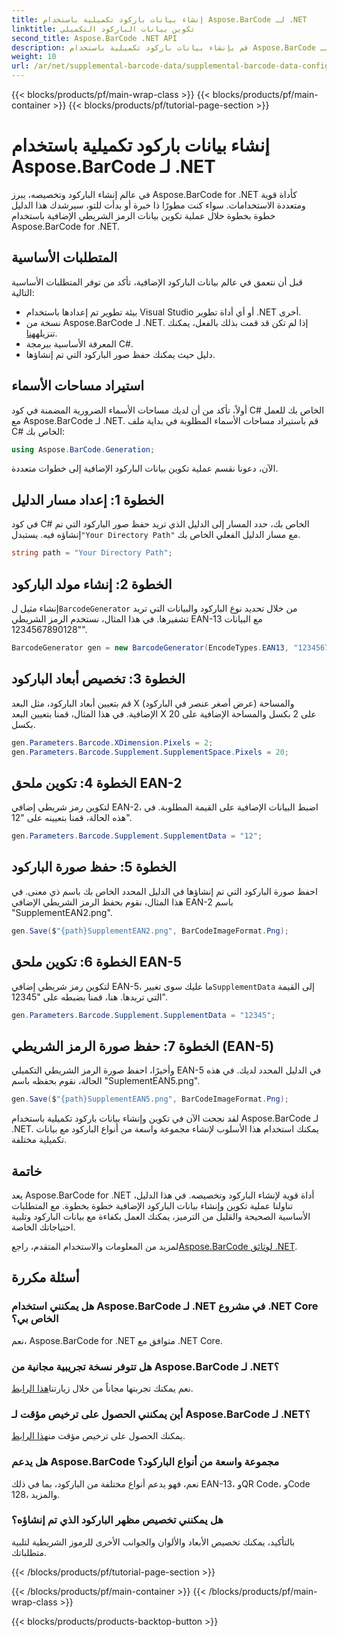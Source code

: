 ```yaml
---
title: إنشاء بيانات باركود تكميلية باستخدام Aspose.BarCode لـ .NET
linktitle: تكوين بيانات الباركود التكميلي
second_title: Aspose.BarCode .NET API
description: قم بإنشاء بيانات باركود تكميلية باستخدام Aspose.BarCode لـ .NET. قم بتخصيص الرموز الشريطية EAN-2 وEAN-5 بسهولة. دليل خطوة بخطوة لمطوري .NET.
weight: 10
url: /ar/net/supplemental-barcode-data/supplemental-barcode-data-configuration/
---
```


{{< blocks/products/pf/main-wrap-class >}}
{{< blocks/products/pf/main-container >}}
{{< blocks/products/pf/tutorial-page-section >}}

# إنشاء بيانات باركود تكميلية باستخدام Aspose.BarCode لـ .NET


في عالم إنشاء الباركود وتخصيصه، يبرز Aspose.BarCode for .NET كأداة قوية ومتعددة الاستخدامات. سواء كنت مطورًا ذا خبرة أو بدأت للتو، سيرشدك هذا الدليل خطوة بخطوة خلال عملية تكوين بيانات الرمز الشريطي الإضافية باستخدام Aspose.BarCode for .NET. 

## المتطلبات الأساسية

قبل أن نتعمق في عالم بيانات الباركود الإضافية، تأكد من توفر المتطلبات الأساسية التالية:

- بيئة تطوير تم إعدادها باستخدام Visual Studio أو أي أداة تطوير .NET أخرى.
-  نسخة من Aspose.BarCode لـ .NET. إذا لم تكن قد قمت بذلك بالفعل، يمكنك تنزيله[هنا](https://releases.aspose.com/barcode/net/).
- المعرفة الأساسية ببرمجة C#.
- دليل حيث يمكنك حفظ صور الباركود التي تم إنشاؤها.

## استيراد مساحات الأسماء

أولاً، تأكد من أن لديك مساحات الأسماء الضرورية المضمنة في كود C# الخاص بك للعمل مع Aspose.BarCode لـ .NET. قم باستيراد مساحات الأسماء المطلوبة في بداية ملف C# الخاص بك:

```csharp
using Aspose.BarCode.Generation;
```

الآن، دعونا نقسم عملية تكوين بيانات الباركود الإضافية إلى خطوات متعددة.

## الخطوة 1: إعداد مسار الدليل

 في كود C# الخاص بك، حدد المسار إلى الدليل الذي تريد حفظ صور الباركود التي تم إنشاؤه فيه. يستبدل`"Your Directory Path"` مع مسار الدليل الفعلي الخاص بك.

```csharp
string path = "Your Directory Path";
```

## الخطوة 2: إنشاء مولد الباركود

 إنشاء مثيل ل`BarcodeGenerator` من خلال تحديد نوع الباركود والبيانات التي تريد تشفيرها. في هذا المثال، نستخدم الرمز الشريطي EAN-13 مع البيانات "1234567890128".

```csharp
BarcodeGenerator gen = new BarcodeGenerator(EncodeTypes.EAN13, "1234567890128");
```

## الخطوة 3: تخصيص أبعاد الباركود

قم بتعيين أبعاد الباركود، مثل البعد X (عرض أصغر عنصر في الباركود) والمساحة الإضافية. في هذا المثال، قمنا بتعيين البعد X على 2 بكسل والمساحة الإضافية على 20 بكسل.

```csharp
gen.Parameters.Barcode.XDimension.Pixels = 2;
gen.Parameters.Barcode.Supplement.SupplementSpace.Pixels = 20;
```

## الخطوة 4: تكوين ملحق EAN-2

لتكوين رمز شريطي إضافي EAN-2، اضبط البيانات الإضافية على القيمة المطلوبة. في هذه الحالة، قمنا بتعيينه على "12". 

```csharp
gen.Parameters.Barcode.Supplement.SupplementData = "12";
```

## الخطوة 5: حفظ صورة الباركود

احفظ صورة الباركود التي تم إنشاؤها في الدليل المحدد الخاص بك باسم ذي معنى. في هذا المثال، نقوم بحفظ الرمز الشريطي الإضافي EAN-2 باسم "SupplementEAN2.png".

```csharp
gen.Save($"{path}SupplementEAN2.png", BarCodeImageFormat.Png);
```

## الخطوة 6: تكوين ملحق EAN-5

 لتكوين رمز شريطي إضافي EAN-5، ما عليك سوى تغيير`SupplementData` إلى القيمة التي تريدها. هنا، قمنا بضبطه على "12345".

```csharp
gen.Parameters.Barcode.Supplement.SupplementData = "12345";
```

## الخطوة 7: حفظ صورة الرمز الشريطي (EAN-5)

وأخيرًا، احفظ صورة الرمز الشريطي التكميلي EAN-5 في الدليل المحدد لديك. في هذه الحالة، نقوم بحفظه باسم "SuplementEAN5.png".

```csharp
gen.Save($"{path}SupplementEAN5.png", BarCodeImageFormat.Png);
```

لقد نجحت الآن في تكوين وإنشاء بيانات باركود تكميلية باستخدام Aspose.BarCode لـ .NET. يمكنك استخدام هذا الأسلوب لإنشاء مجموعة واسعة من أنواع الباركود مع بيانات تكميلية مختلفة.

## خاتمة

يعد Aspose.BarCode for .NET أداة قوية لإنشاء الباركود وتخصيصه. في هذا الدليل، تناولنا عملية تكوين وإنشاء بيانات الباركود الإضافية خطوة بخطوة. مع المتطلبات الأساسية الصحيحة والقليل من الترميز، يمكنك العمل بكفاءة مع بيانات الباركود وتلبية احتياجاتك الخاصة.

 لمزيد من المعلومات والاستخدام المتقدم، راجع[Aspose.BarCode لوثائق .NET](https://reference.aspose.com/barcode/net/).

## أسئلة مكررة

### هل يمكنني استخدام Aspose.BarCode لـ .NET في مشروع .NET Core الخاص بي؟
نعم، Aspose.BarCode for .NET متوافق مع .NET Core.

### هل تتوفر نسخة تجريبية مجانية من Aspose.BarCode لـ .NET؟
 نعم يمكنك تجربتها مجاناً من خلال زيارتنا[هذا الرابط](https://releases.aspose.com/).

### أين يمكنني الحصول على ترخيص مؤقت لـ Aspose.BarCode لـ .NET؟
 يمكنك الحصول على ترخيص مؤقت من[هذا الرابط](https://purchase.aspose.com/temporary-license/).

### هل يدعم Aspose.BarCode مجموعة واسعة من أنواع الباركود؟
نعم، فهو يدعم أنواع مختلفة من الباركود، بما في ذلك EAN-13، وQR Code، وCode 128، والمزيد.

### هل يمكنني تخصيص مظهر الباركود الذي تم إنشاؤه؟
بالتأكيد، يمكنك تخصيص الأبعاد والألوان والجوانب الأخرى للرموز الشريطية لتلبية متطلباتك.

{{< /blocks/products/pf/tutorial-page-section >}}

{{< /blocks/products/pf/main-container >}}
{{< /blocks/products/pf/main-wrap-class >}}

{{< blocks/products/products-backtop-button >}}
